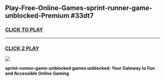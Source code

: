 
## Play-Free-Online-Games-sprint-runner-game-unblocked-Premium #33dt7
<h3>
<a href="https://premium.freeplayer.one?title=sprint-runner-game-unblocked&ref=8M">CLICK TO PLAY</a></h3>
<hr>

<h3>
<a href="https://premium.freeplayer.one?title=sprint-runner-game-unblocked&ref=8M">CLICK 2 PLAY</a>
  
</h3>

<a href="https://premium.freeplayer.one?title=sprint-runner-game-unblocked&ref=8M"><img src="https://clearcache.store/games.png"></a>


**sprint-runner-game-unblocked games unblocked: Your Gateway to Fun and Accessible Online Gaming**
